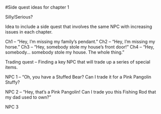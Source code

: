 #Side quest ideas for chapter 1

Silly/Serious?

Idea to include a side quest that involves the same NPC with increasing issues in each chapter.

Ch1 – “Hey, I’m missing my family’s pendant.”
Ch2 – “Hey, I’m missing my horse.”
Ch3 – “Hey, somebody stole my house’s front door!”
Ch4 – “Hey, somebody… somebody stole my house. The whole thing.”

Trading quest – Finding a key NPC that will trade up a series of special items.

NPC 1 – “Oh, you have a Stuffed Bear? Can I trade it for a Pink Pangolin Stuffy?

NPC 2 – “Hey, that’s a Pink Pangolin! Can I trade you this Fishing Rod that my dad used to own?”

NPC 3

